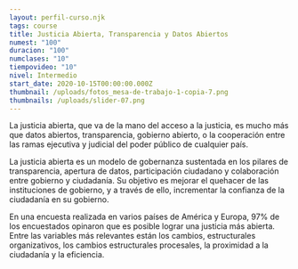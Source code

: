 ```yaml
---
layout: perfil-curso.njk
tags: course
title: Justicia Abierta, Transparencia y Datos Abiertos
numest: "100"
duracion: "100"
numclases: "10"
tiempovideo: "10"
nivel: Intermedio
start_date: 2020-10-15T00:00:00.000Z
thumbnail: /uploads/fotos_mesa-de-trabajo-1-copia-7.png
thumbnails: /uploads/slider-07.png
---
```

La justicia abierta, que va de la mano del acceso a la justicia, es mucho más que datos abiertos, transparencia, gobierno abierto, o la cooperación entre las ramas ejecutiva y judicial del poder público de cualquier país.



La justicia abierta es un modelo de gobernanza sustentada en los pilares de transparencia, apertura de datos, participación ciudadano y colaboración entre gobierno y ciudadanía. Su objetivo es mejorar el quehacer de las instituciones de gobierno, y a través de ello, incrementar la confianza de la ciudadanía en su gobierno.



En una encuesta realizada en varios países de América y Europa, 97% de los encuestados opinaron que es posible lograr una justicia más abierta. Entre las variables más relevantes están los cambios, estructurales organizativos, los cambios estructurales procesales, la proximidad a la ciudadanía y la eficiencia.